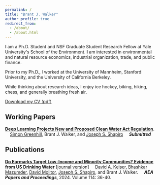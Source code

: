 ```yaml
---
permalink: /
title: "Brant J. Walker"
author_profile: true
redirect_from: 
  - /about/
  - /about.html
---
```


I am a Ph.D. Student and NSF Graduate Student Research Fellow at Yale University's School of the Environment. I am interested in environmental and natural resource economics, industrial organization, trade, and public finance.

Prior to my Ph.D., I worked at the University of Mannheim, Stanford University, and the University of California Berkeley. 

While thinking about research ideas, I enjoy ice hockey, biking, hiking, chess, and generally breathing fresh air.

[Download my CV (pdf)](https://brantjwalker.github.io/files/CV.pdf)

Working Papers
------

**[Deep Learning Projects New and Proposed Clean Water Act Regulation](https://brantjwalker.github.io/files/Papers/Clean_Water_Act_Deep_Learning_Main_Text_and_SM.pdf).** 
&nbsp;&nbsp;&nbsp;&nbsp;[Simon Greenhill](https://simondgreenhill.github.io/), Brant J. Walker, and [Joseph S. Shapiro](https://www.joseph-s-shapiro.com/) 
&nbsp;&nbsp;&nbsp;&nbsp;***Submitted***


Publications
------

**[Do Earmarks Target Low-Income and Minority Communities? Evidence from US Drinking Water](https://brantjwalker.github.io/files/Papers/SDWA_Earmarks_WP.pdf)** [[journal version]](https://www.aeaweb.org/articles?id=10.1257/pandp.20241009)
&nbsp;&nbsp;&nbsp;&nbsp;[David A. Keiser](https://sites.google.com/site/dkeiserecon/home), [Bhashkar Mazumder](https://sites.google.com/view/bhash/home), [David Molitor](https://www.davidmolitor.com/), [Joseph S. Shapiro](https://www.joseph-s-shapiro.com/), and Brant J. Walker.
&nbsp;&nbsp;&nbsp;&nbsp;***AEA Papers and Proceedings***, 2024. Volume 114: 36-40.

